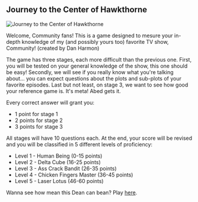 ## Journey to the Center of Hawkthorne

![Journey to the Center of Hawkthorne](https://www.giantbomb.com/a/uploads/scale_medium/10/101014/2352574-logo.png)

Welcome, Community fans!
This is a game designed to mesure your in-depth knowledge of my (and possibly yours too) favorite TV show, Community! (created by Dan Harmon)

The game has three stages, each more difficult than the previous one. First, you will be tested on your general knowledge of the show, this one should be easy! Secondly, we will see if you really know what you're talking about... you can expect questions about the plots and sub-plots of your favorite episodes. Last but not least, on stage 3, we want to see how good your reference game is. It's meta! Abed gets it. 

Every correct answer will grant you:

 - 1 point for stage 1
 - 2 points for stage 2
 - 3 points for stage 3

All stages will have 10 questions each. At the end, your score will be revised and you will be classified in 5 different levels of proficiency:

 - Level 1 - Human Being (0-15 points)
 - Level 2 - Delta Cube (16-25 points)
 - Level 3 - Ass Crack Bandit (26-35 points)
 - Level 4 - Chicken Fingers Master (36-45 points)
 - Level 5 - Laser Lotus (46-60 points)

Wanna see how mean this Dean can bean? Play [here](https://somemacsongs.github.io/journey-to-the-center-of-hawkthorne/).